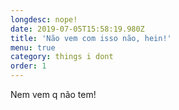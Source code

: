 ```yaml
---
longdesc: nope!
date: 2019-07-05T15:58:19.980Z
title: 'Não vem com isso não, hein!'
menu: true
category: things i dont
order: 1
---
```

Nem vem q não tem!

